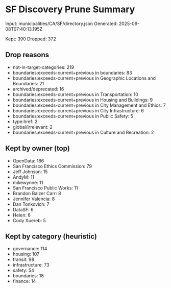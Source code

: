 # SF Discovery Prune Summary

Input: municipalities/CA/SF/directory.json
Generated: 2025-09-08T07:40:13.195Z

Kept: 390
Dropped: 372

## Drop reasons
- not-in-target-categories: 219
- boundaries:exceeds-current+previous in boundaries: 83
- boundaries:exceeds-current+previous in Geographic Locations and Boundaries: 21
- archived/deprecated: 16
- boundaries:exceeds-current+previous in Transportation: 10
- boundaries:exceeds-current+previous in Housing and Buildings: 9
- boundaries:exceeds-current+previous in City Management and Ethics: 7
- boundaries:exceeds-current+previous in City Infrastructure: 6
- boundaries:exceeds-current+previous in Public Safety: 5
- type:href: 2
- global/irrelevant: 2
- boundaries:exceeds-current+previous in Culture and Recreation: 2

## Kept by owner (top)
- OpenData: 186
- San Francisco Ethics Commission: 79
- Jeff Johnson: 15
- AndyM: 11
- mikewynne: 11
- San Francisco Public Works: 11
- Brandon Balzer Carr: 8
- Jennifer Valencia: 8
- Dan Tonkovich: 7
- DataSF: 6
- Helen: 6
- Cody Xuereb: 5

## Kept by category (heuristic)
- governance: 114
- housing: 107
- transit: 98
- infrastructure: 73
- safety: 54
- boundaries: 18
- finance: 14
